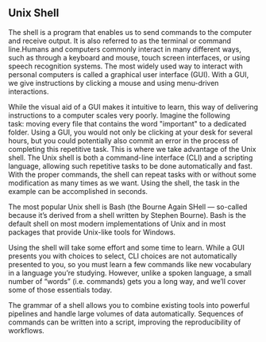 ## Unix Shell
The shell is a program that enables us to send commands to the computer and receive output. It is also referred to as the terminal or command line.Humans and computers commonly interact in many different ways, such as through a keyboard and mouse, touch screen interfaces, or using speech recognition systems. The most widely used way to interact with personal computers is called a graphical user interface (GUI). With a GUI, we give instructions by clicking a mouse and using menu-driven interactions.

While the visual aid of a GUI makes it intuitive to learn, this way of delivering instructions to a computer scales very poorly. Imagine the following task: moving every file that contains the word "important" to a dedicated folder. Using a GUI, you would not only be clicking at your desk for several hours, but you could potentially also commit an error in the process of completing this repetitive task. This is where we take advantage of the Unix shell. The Unix shell is both a command-line interface (CLI) and a scripting language, allowing such repetitive tasks to be done automatically and fast. With the proper commands, the shell can repeat tasks with or without some modification as many times as we want. Using the shell, the task in the example can be accomplished in seconds.

The most popular Unix shell is Bash (the Bourne Again SHell — so-called because it’s derived from a shell written by Stephen Bourne). Bash is the default shell on most modern implementations of Unix and in most packages that provide Unix-like tools for Windows.

Using the shell will take some effort and some time to learn. While a GUI presents you with choices to select, CLI choices are not automatically presented to you, so you must learn a few commands like new vocabulary in a language you’re studying. However, unlike a spoken language, a small number of “words” (i.e. commands) gets you a long way, and we’ll cover some of those essentials today.

The grammar of a shell allows you to combine existing tools into powerful pipelines and handle large volumes of data automatically. Sequences of commands can be written into a script, improving the reproducibility of workflows.
